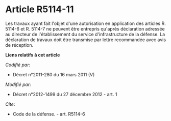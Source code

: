 # Article R5114-11

Les travaux ayant fait l'objet d'une autorisation en application des articles R. 5114-6 et R. 5114-7 ne peuvent être
entrepris qu'après déclaration adressée au         directeur de l'établissement du service d'infrastructure de la défense. La
déclaration de travaux doit être transmise par lettre recommandée avec avis de réception.

**Liens relatifs à cet article**

_Codifié par_:

  - Décret n°2011-280 du 16 mars 2011 (V)

_Modifié par_:

  - Décret n°2012-1499 du 27 décembre 2012 - art. 1

_Cite_:

  - Code de la défense. - art. R5114-6
